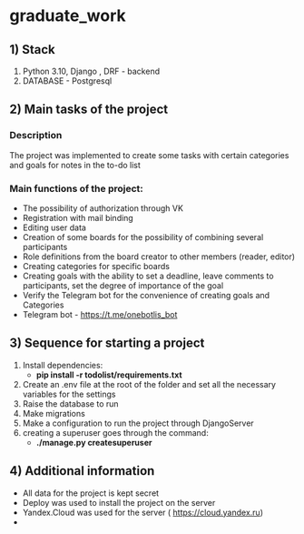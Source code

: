 # graduate_work

## 1) Stack

1. Python 3.10, Django , DRF - backend
2. DATABASE - Postgresql

## 2) Main tasks of the project
### Description
The project was implemented to create some tasks with certain categories and goals for notes in the to-do list
### Main functions of the project:

- The possibility of authorization through VK
- Registration with mail binding
- Editing user data
- Creation of some boards for the possibility of combining several participants
- Role definitions from the board creator to other members (reader, editor)
- Creating categories for specific boards
- Creating goals with the ability to set a deadline, leave comments to participants, set the degree of importance of the goal
- Verify the Telegram bot for the convenience of creating goals and Categories
- Telegram bot - https://t.me/onebotlis_bot


## 3) Sequence for starting a project

1.  Install dependencies:
    - **pip install -r todolist/requirements.txt**
2. Create an .env file at the root of the folder and set all the necessary variables for the settings
3. Raise the database to run
4. Make migrations
5. Make a configuration to run the project through DjangoServer
6. creating a superuser goes through the command:
    - **./manage.py createsuperuser**
    
## 4) Additional information
- All data for the project is kept secret
- Deploy was used to install the project on the server
- Yandex.Cloud was used for the server ( https://cloud.yandex.ru)
- 

